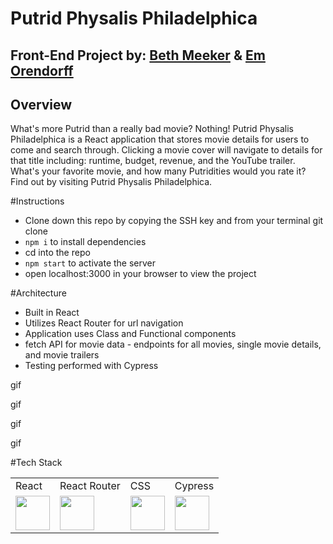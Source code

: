 # Putrid Physalis Philadelphica

## Front-End Project by: [Beth Meeker](https://github.com/Meekb) & [Em Orendorff](https://github.com/emorendorff)

## Overview
  What's more Putrid than a really bad movie? Nothing! Putrid Physalis Philadelphica is a React application that stores movie details for users 
to come and search through. Clicking a movie cover will navigate to details for that title including: runtime, budget, revenue, and the YouTube
trailer. What's your favorite movie, and how many Putridities would you rate it? Find out by visiting Putrid Physalis Philadelphica.

#Instructions
  * Clone down this repo by copying the SSH key and from your terminal git clone <repo SSH key>
  * `npm i` to install dependencies
  * cd into the repo
  * `npm start` to activate the server
  * open localhost:3000 in your browser to view the project
  
#Architecture
  * Built in React 
  * Utilizes React Router for url navigation
  * Application uses Class and Functional components
  * fetch API for movie data - endpoints for all movies, single movie details, and movie trailers
  * Testing performed with Cypress
  
gif
  
  
gif
  
  
gif
  
  
gif
  
  
#Tech Stack
<table>
  <tr>
    <td>React</td>
    <td>React Router</td>
    <td>CSS</td>
    <td>Cypress</td>
  </tr>
  <tr>
    <td><img width="55" src="https://raw.githubusercontent.com/gilbarbara/logos/master/logos/react.svg"/></td>
    <td><img width="55" src="https://raw.githubusercontent.com/gilbarbara/logos/master/logos/react-router.svg"/></td>
    <td><img width="55" src="https://raw.githubusercontent.com/gilbarbara/logos/master/logos/css-3.svg"/></td>
    <td><img width="55" src="https://raw.githubusercontent.com/gilbarbara/logos/master/logos/cypress.svg"/></td>
  </tr>
</table>
  
  
  

